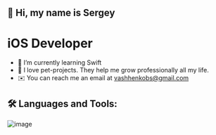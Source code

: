 ## 👋 Hi, my name is Sergey



# iOS Developer

- 🌱 I’m currently learning Swift
- 🚀 I love pet-projects. They help me grow professionally all my life.
- ✉️ You can reach me an email at vashhenkobs@gmail.com

## 🛠 Languages and Tools:

![image](https://user-images.githubusercontent.com/125308982/230731990-58dadd23-2a2d-4fd7-869f-5d7c2d37575e.png)

